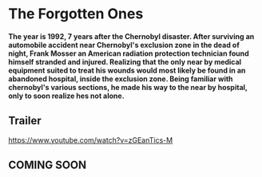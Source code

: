 # The Forgotten Ones

#### The year is 1992, 7 years after the Chernobyl disaster. After surviving an automobile accident near Chernobyl's exclusion zone in the dead of night, Frank Mosser an American radiation protection technician found himself stranded and injured. Realizing that the only near by medical equipment suited to treat his wounds would most likely be found in an abandoned hospital, inside the exclusion zone. Being familiar with chernobyl's various sections, he made his way to the near by hospital, only to soon realize hes not alone.

## Trailer
https://www.youtube.com/watch?v=zGEanTics-M

## COMING SOON
